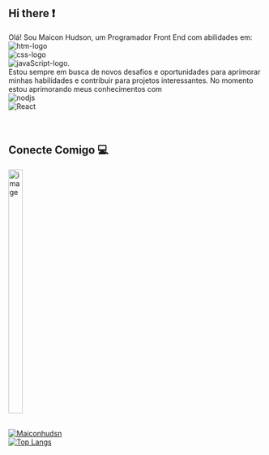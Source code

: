 ## Hi there :exclamation: 

Olá! Sou Maicon Hudson, um Programador Front End com abilidades em: <br>
<img src="https://img.shields.io/badge/HTML5-E34F26?style=for-the-badge&logo=html5&logoColor=white" alt="htm-logo"/> <br>  <img src="https://img.shields.io/badge/CSS3-1572B6?style=for-the-badge&logo=css3&logoColor=white" alt="css-logo"/><br> <img src="https://img.shields.io/badge/JavaScript-323330?style=for-the-badge&logo=javascript&logoColor=F7DF1E" alt="javaScript-logo"/>.<br> Estou sempre em busca de novos desafios e oportunidades para aprimorar minhas habilidades e contribuir para projetos interessantes.
No momento estou aprimorando meus conhecimentos com <br> <img src="https://img.shields.io/badge/Node.js-43853D?style=for-the-badge&logo=node.js&logoColor=white" alt="nodjs"/> <br>
<img src="https://img.shields.io/badge/React-20232A?style=for-the-badge&logo=react&logoColor=61DAFB" alt="React"/>
<br>
<br>
<br>
## Conecte Comigo 💻
<a href="https://www.linkedin.com/public-profile/settings?trk=d_flagship3_profile_self_view_public_profile/"> <img width="28" height="480" alt="image" src="https://github.com/user-attachments/assets/b54558b7-3b50-4c26-8d1b-3439316817aa"/>
<br>
<br>

[![Maiconhudsn](https://github-readme-stats.vercel.app/api?username=maiconhudson)](https://github.com/anuraghazra/github-readme-stats)
<br>
[![Top Langs](https://github-readme-stats.vercel.app/api/top-langs/?username=maiconhudson)](https://github.com/anuraghazra/github-readme-stats)
<br>
